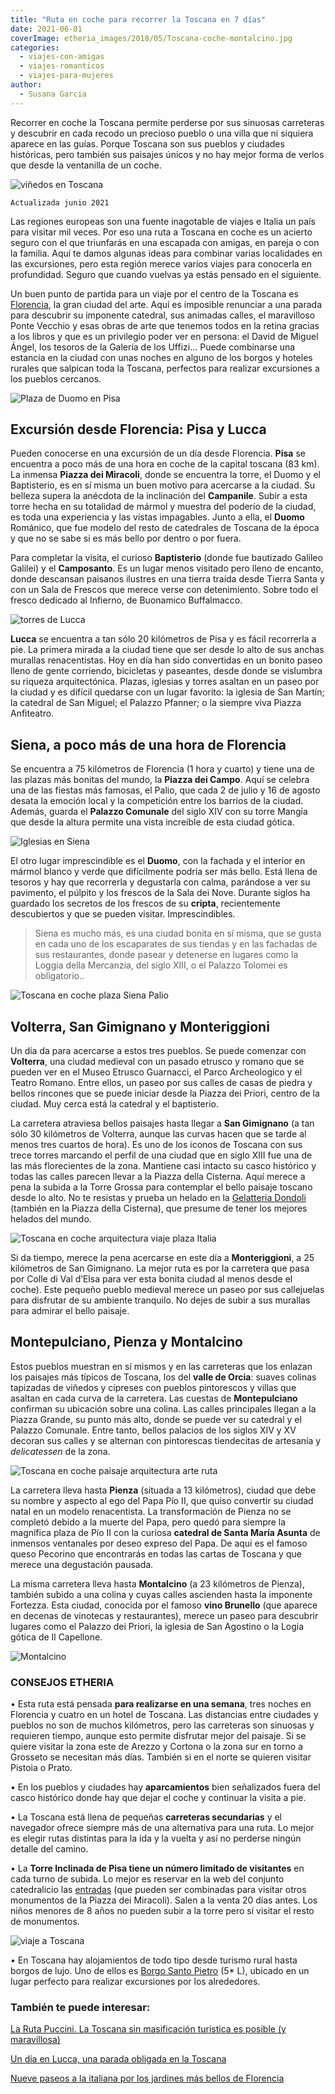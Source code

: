 ```yaml
---
title: "Ruta en coche para recorrer la Toscana en 7 días"
date: 2021-06-01
coverImage: etheria_images/2018/05/Toscana-coche-montalcino.jpg
categories: 
  - viajes-con-amigas
  - viajes-romanticos
  - viajes-para-mujeres
author: 
  - Susana Garcia
---
```


Recorrer en coche la Toscana permite perderse por sus sinuosas carreteras y descubrir en cada recodo un precioso pueblo o una villa que ni siquiera aparece en las guías. Porque Toscana son sus pueblos y ciudades históricas, pero también sus paisajes únicos y no hay mejor forma de verlos que desde la ventanilla de un coche.

![viñedos en Toscana](etheria_images/2018/05/Toscana-coche-paisaje.jpg "Paisaje toscano. © Reuben Teo")

```
Actualizada junio 2021
```

Las regiones europeas son una fuente inagotable de viajes e Italia un país para visitar 
mil veces. Por eso una ruta a Toscana en coche es un acierto seguro con el que 
triunfarás en una escapada con amigas, en pareja o con la familia. Aquí te damos algunas 
ideas para combinar varias localidades en las excursiones, pero esta región merece 
varios viajes para conocerla en profundidad. Seguro que cuando vuelvas ya estás pensado 
en el siguiente. 

Un buen punto de partida para un viaje por el centro de la Toscana es [Florencia](https://etheriamagazine.com/2018/05/16/48-horas-en-florencia/), 
la gran ciudad del arte. Aquí es imposible renunciar a una parada para descubrir su 
imponente catedral, sus animadas calles, el maravilloso Ponte Vecchio y esas obras de 
arte que tenemos todos en la retina gracias a los libros y que es un privilegio poder 
ver en persona: el David de Miguel Ángel, los tesoros de la Galería de los Uffizi… Puede 
combinarse una estancia en la ciudad con unas noches en alguno de los borgos y hoteles 
rurales que salpican toda la Toscana, perfectos para realizar excursiones a los pueblos 
cercanos. 

![Plaza de Duomo en Pisa](etheria_images/2018/05/TOSCANA-PISA-e1552555010206.jpg "Plaza del Duomo en Pisa. © SG")

## Excursión desde Florencia: Pisa y Lucca

Pueden conocerse en una excursión de un día desde Florencia. **Pisa** se encuentra a 
poco más de una hora en coche de la capital toscana (83 km). La inmensa **Piazza dei 
Miracoli**, donde se encuentra la torre, el Duomo y el Baptisterio, es en sí misma un 
buen motivo para acercarse a la ciudad. Su belleza supera la anécdota de la inclinación 
del **Campanile**. Subir a esta torre hecha en su totalidad de mármol y muestra del 
poderío de la ciudad, es toda una experiencia y las vistas impagables. Junto a ella, el 
**Duomo** Románico, que fue modelo del resto de catedrales de Toscana de la época y que 
no se sabe si es más bello por dentro o por fuera. 

Para completar la visita, el curioso **Baptisterio** (donde fue bautizado Galileo 
Galilei) y el **Camposanto**. Es un lugar menos visitado pero lleno de encanto, donde 
descansan paisanos ilustres en una tierra traída desde Tierra Santa y con un Sala de 
Frescos que merece verse con detenimiento. Sobre todo el fresco dedicado al Infierno, de 
Buonamico Buffalmacco. 

![torres de Lucca](etheria_images/2018/05/Toscana-coche-lucca.jpg "Lucca. © Marian Brandt")

**Lucca** se encuentra a tan sólo 20 kilómetros de Pisa y es fácil recorrerla a pie. La 
primera mirada a la ciudad tiene que ser desde lo alto de sus anchas murallas 
renacentistas. Hoy en día han sido convertidas en un bonito paseo lleno de gente 
corriendo, bicicletas y paseantes, desde donde se vislumbra su riqueza arquitectónica. 
Plazas, iglesias y torres asaltan en un paseo por la ciudad y es difícil quedarse con un 
lugar favorito: la iglesia de San Martín; la catedral de San Miguel; el Palazzo Pfanner; 
o la siempre viva Piazza Anfiteatro. 

## Siena, a poco más de una hora de Florencia

Se encuentra a 75 kilómetros de Florencia (1 hora y cuarto) y tiene una de las plazas 
más bonitas del mundo, la **Piazza dei Campo**. Aquí se celebra una de las fiestas más 
famosas, el Palio, que cada 2 de julio y 16 de agosto desata la emoción local y la 
competición entre los barrios de la ciudad. Además, guarda el **Palazzo Comunale** del 
siglo XIV con su torre Mangia que desde la altura permite una vista increíble de esta 
ciudad gótica. 

![Iglesias en Siena](etheria_images/2018/05/Toscana-coche-Siena.jpg "Basílica de Santo Domingo en Siena. © Pedro Lastra")

El otro lugar imprescindible es el **Duomo**, con la fachada y el interior en mármol 
blanco y verde que difícilmente podría ser más bello. Está llena de tesoros y hay que 
recorrerla y degustarla con calma, parándose a ver su pavimento, el púlpito y los 
frescos de la Sala dei Nove. Durante siglos ha guardado los secretos de los frescos de 
su **cripta**, recientemente descubiertos y que se pueden visitar. Imprescindibles. 

> Siena es mucho más, es una ciudad bonita en sí misma, que se gusta en cada uno de los 
> escaparates de sus tiendas y en las fachadas de sus restaurantes, donde pasear y 
> detenerse en lugares como la Loggia della Mercanzia, del siglo XIII, o el Palazzo 
> Tolomei es obligatorio.. 

![Toscana en coche plaza Siena Palio](etheria_images/2018/05/TOSCANA-SIENA-PIAZZA-DEI-CAMPO-1024x683.jpg "Piazza dei Campo, Siena. © SG")

## Volterra, San Gimignano y Monteriggioni

Un día da para acercarse a estos tres pueblos. Se puede comenzar con **Volterra**, una 
ciudad medieval con un pasado etrusco y romano que se pueden ver en el Museo Etrusco 
Guarnacci, el Parco Archeologico y el Teatro Romano. Entre ellos, un paseo por sus 
calles de casas de piedra y bellos rincones que se puede iniciar desde la Piazza dei 
Priori, centro de la ciudad. Muy cerca está la catedral y el baptisterio. 

La carretera atraviesa bellos paisajes hasta llegar a **San Gimignano** (a tan sólo 30 
kilómetros de Volterra, aunque las curvas hacen que se tarde al menos tres cuartos de 
hora). Es uno de los iconos de Toscana con sus trece torres marcando el perfil de una 
ciudad que en siglo XIII fue una de las más florecientes de la zona. Mantiene casi 
intacto su casco histórico y todas las calles parecen llevar a la Piazza della Cisterna. 
Aquí merece a pena la subida a la Torre Grossa para contemplar el bello paisaje toscano 
desde lo alto. No te resistas y prueba un helado en la [Gelatteria 
Dondoli](http://www.gelateriadondoli.com) (también en la Piazza della Cisterna), que 
presume de tener los mejores helados del mundo. 

![Toscana en coche arquitectura viaje plaza Italia](etheria_images/2018/05/TOSCANA-SAN-GIMIGNANO-PIAZZA-DELLA-CISTERNA-e1552555096244.jpg "Piazza della Cisterna, San Gimignano. © SG")

Si da tiempo, merece la pena acercarse en este día a **Monteriggioni**, a 25 kilómetros 
de San Gimignano. La mejor ruta es por la carretera que pasa por Colle di Val d’Elsa 
para ver esta bonita ciudad al menos desde el coche). Este pequeño pueblo medieval 
merece un paseo por sus callejuelas para disfrutar de su ambiente tranquilo. No dejes de 
subir a sus murallas para admirar el bello paisaje. 

## Montepulciano, Pienza y Montalcino

Estos pueblos muestran en sí mismos y en las carreteras que los enlazan los paisajes más 
típicos de Toscana, los del **valle de Orcia**: suaves colinas tapizadas de viñedos y 
cipreses con pueblos pintorescos y villas que asaltan en cada curva de la carretera. Las 
cuestas de **Montepulciano** confirman su ubicación sobre una colina. Las calles 
principales llegan a la Piazza Grande, su punto más alto, donde se puede ver su catedral 
y el Palazzo Comunale. Entre tanto, bellos palacios de los siglos XIV y XV decoran sus 
calles y se alternan con pintorescas tiendecitas de artesanía y _delicatessen_ de la 
zona. 

![Toscana en coche paisaje arquitectura arte ruta](etheria_images/2018/05/TOSCANA-MONTEPULCIANO-e1552555138539.jpg "Montepulciano, encaramado a una colina.")

La carretera lleva hasta **Pienza** (situada a 13 kilómetros), ciudad que debe su nombre 
y aspecto al ego del Papa Pío II, que quiso convertir su ciudad natal en un modelo 
renacentista. La transformación de Pienza no se completó debido a la muerte del Papa, 
pero quedó para siempre la magnífica plaza de Pío II con la curiosa **catedral de Santa 
María Asunta** de inmensos ventanales por deseo expreso del Papa. De aquí es el famoso 
queso Pecorino que encontrarás en todas las cartas de Toscana y que merece una 
degustación pausada. 

La misma carretera lleva hasta **Montalcino** (a 23 kilómetros de Pienza), también 
subido a una colina y cuyas calles ascienden hasta la imponente Fortezza. Esta ciudad, 
conocida por el famoso **vino Brunello** (que aparece en decenas de vinotecas y 
restaurantes), merece un paseo para descubrir lugares como el Palazzo dei Priori, la 
iglesia de San Agostino o la Logia gótica de Il Capellone. 

![Montalcino](etheria_images/2018/05/Toscana-coche-montalcino.jpg "Montalcino.")

### CONSEJOS ETHERIA

• Esta ruta está pensada **para realizarse en una semana**, tres noches en Florencia y 
cuatro en un hotel de Toscana. Las distancias entre ciudades y pueblos no son de muchos 
kilómetros, pero las carreteras son sinuosas y requieren tiempo, aunque esto permite 
disfrutar mejor del paisaje. Si se quiere visitar la zona este de Arezzo y Cortona o la 
zona sur en torno a Grosseto se necesitan más días. También si en el norte se quieren 
visitar Pistoia o Prato. 

• En los pueblos y ciudades hay **aparcamientos** bien señalizados fuera del casco 
histórico donde hay que dejar el coche y continuar la visita a pie. 

• La Toscana está llena de pequeñas **carreteras secundarias** y el navegador ofrece 
siempre más de una alternativa para una ruta. Lo mejor es elegir rutas distintas para la 
ida y la vuelta y así no perderse ningún detalle del camino. 

• La **Torre Inclinada de Pisa tiene un número limitado de visitantes** en cada turno de 
subida. Lo mejor es reservar en la web del conjunto catedralicio las [entradas](http://www.opapisa.it/biglietti/acquista/) 
(que pueden ser combinadas para visitar otros monumentos de la Piazza dei Miracoli). 
Salen a la venta 20 días antes. Los niños menores de 8 años no pueden subir a la torre 
pero sí visitar el resto de monumentos. 

![viaje a Toscana](etheria_images/2021/01/hotele-lujo-Borgo-Santo-Prieto.jpg "Panorámica del © Borgo Santo Pietro")

• En Toscana hay alojamientos de todo tipo desde turismo rural hasta borgos de lujo. Uno 
de ellos es [Borgo Santo Pietro](http://www.borgosantopietro.com) (5\* L), ubicado en un 
lugar perfecto para realizar excursiones por los alrededores. 

### También te puede interesar:

[La Ruta Puccini. La Toscana sin masificación turística es posible (y 
maravillosa)](https://etheriamagazine.com/2019/09/11/como-hacer-la-ruta-puccini-en-la-toscana-italia/) 

[Un día en Lucca, una parada obligada en la 
Toscana](https://etheriamagazine.com/2019/02/18/que-ver-en-lucca/) 

[Nueve paseos a la italiana por los jardines más bellos de 
Florencia](https://etheriamagazine.com/2021/05/21/paseos-por-los-jardines-mas-bellos-de-florencia/)
